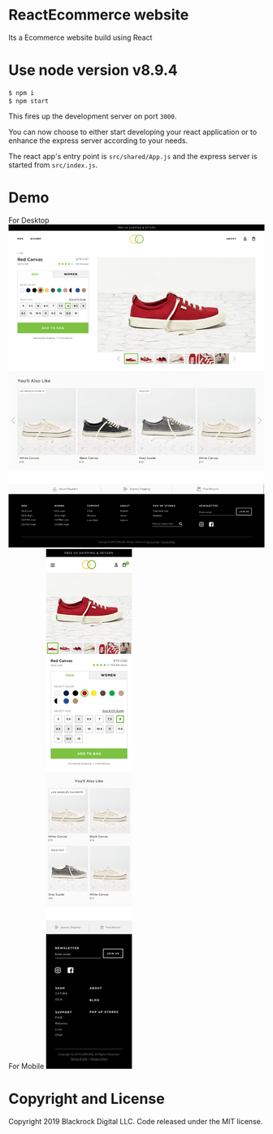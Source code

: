 # ReactEcommerce website
Its a Ecommerce website build using React

# Use node version v8.9.4

```
$ npm i
$ npm start
```

This fires up the development server on port `3000`.

You can now choose to either start developing your react application or
to enhance the express server according to your needs.

The react app's entry point is `src/shared/App.js` and the express
server is started from `src/index.js`.

# Demo
For Desktop ![Desktop demo](https://raw.githubusercontent.com/voletiswaroop/reactEcommerce/master/src/desktop.png)
For Mobile ![Mobile demo](https://raw.githubusercontent.com/voletiswaroop/reactEcommerce/master/src/mobile.jpg)

# Copyright and License
Copyright 2019 Blackrock Digital LLC. Code released under the MIT license.
